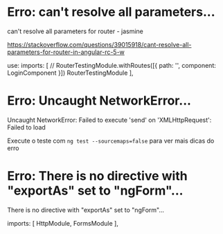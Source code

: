 # Erro: can't resolve all parameters...

can't resolve all parameters for router - jasmine

https://stackoverflow.com/questions/39015918/cant-resolve-all-parameters-for-router-in-angular-rc-5-w

use:
imports: [
  // RouterTestingModule.withRoutes([{ path: '', component: LoginComponent }])
  RouterTestingModule
],



# Erro: Uncaught NetworkError...
Uncaught NetworkError: Failed to execute 'send' on 'XMLHttpRequest': Failed to load

Execute o teste com `ng test --sourcemaps=false` para ver mais
dicas do erro



# Erro: There is no directive with "exportAs" set to "ngForm"...

There is no directive with "exportAs" set to "ngForm"...

imports: [
  HttpModule,
  FormsModule
],